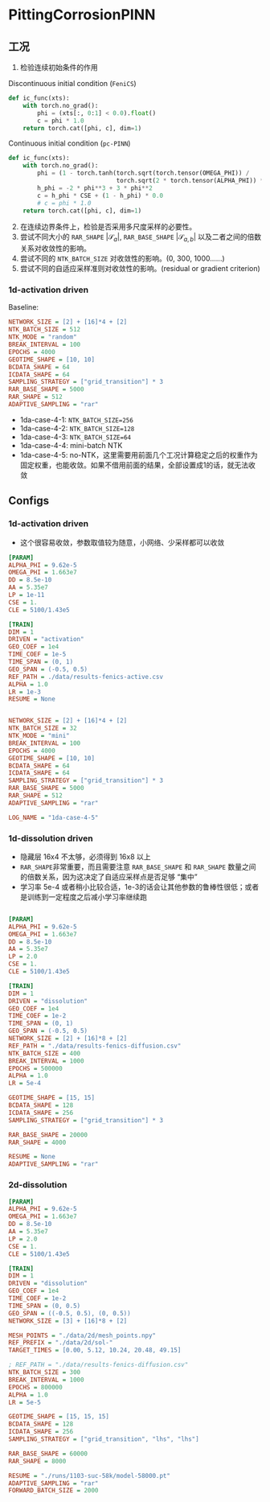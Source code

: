 # PittingCorrosionPINN


## 工况

1. 检验连续初始条件的作用

Discontinuous initial condition (`FeniCS`)
```python
def ic_func(xts):
    with torch.no_grad():
        phi = (xts[:, 0:1] < 0.0).float()
        c = phi * 1.0
    return torch.cat([phi, c], dim=1)
```

Continuous initial condition (`pc-PINN`)
```python
def ic_func(xts):
    with torch.no_grad():
        phi = (1 - torch.tanh(torch.sqrt(torch.tensor(OMEGA_PHI)) /
                              torch.sqrt(2 * torch.tensor(ALPHA_PHI)) * xts[:, 0:1] / GEO_COEF)) / 2
        h_phi = -2 * phi**3 + 3 * phi**2
        c = h_phi * CSE + (1 - h_phi) * 0.0
        # c = phi * 1.0
    return torch.cat([phi, c], dim=1)
```
2. 在连续边界条件上，检验是否采用多尺度采样的必要性。
3. 尝试不同大小的 `RAR_SHAPE` $|\mathcal{S}_a|$, `RAR_BASE_SHAPE` $|\mathcal{S}_{a, b}|$ 以及二者之间的倍数关系对收敛性的影响。
4. 尝试不同的 `NTK_BATCH_SIZE` 对收敛性的影响。(0, 300, 1000......)
5. 尝试不同的自适应采样准则对收敛性的影响。(residual or gradient criterion)


### 1d-activation driven
Baseline:
```ini
NETWORK_SIZE = [2] + [16]*4 + [2]
NTK_BATCH_SIZE = 512
NTK_MODE = "random"
BREAK_INTERVAL = 100
EPOCHS = 4000
GEOTIME_SHAPE = [10, 10]
BCDATA_SHAPE = 64
ICDATA_SHAPE = 64
SAMPLING_STRATEGY = ["grid_transition"] * 3
RAR_BASE_SHAPE = 5000
RAR_SHAPE = 512
ADAPTIVE_SAMPLING = "rar"
```
- 1da-case-4-1: `NTK_BATCH_SIZE=256`
- 1da-case-4-2: `NTK_BATCH_SIZE=128`
- 1da-case-4-3: `NTK_BATCH_SIZE=64`
- 1da-case-4-4: mini-batch NTK
- 1da-case-4-5: no-NTK，这里需要用前面几个工况计算稳定之后的权重作为固定权重，也能收敛。如果不借用前面的结果，全部设置成1的话，就无法收敛



## Configs

### 1d-activation driven

- 这个很容易收敛，参数取值较为随意，小网络、少采样都可以收敛

```ini
[PARAM]
ALPHA_PHI = 9.62e-5
OMEGA_PHI = 1.663e7
DD = 8.5e-10
AA = 5.35e7
LP = 1e-11
CSE = 1.
CLE = 5100/1.43e5

[TRAIN]
DIM = 1
DRIVEN = "activation"
GEO_COEF = 1e4
TIME_COEF = 1e-5
TIME_SPAN = (0, 1)
GEO_SPAN = (-0.5, 0.5)
REF_PATH = ./data/results-fenics-active.csv
ALPHA = 1.0
LR = 1e-3
RESUME = None


NETWORK_SIZE = [2] + [16]*4 + [2]
NTK_BATCH_SIZE = 32
NTK_MODE = "mini"
BREAK_INTERVAL = 100
EPOCHS = 4000
GEOTIME_SHAPE = [10, 10]
BCDATA_SHAPE = 64
ICDATA_SHAPE = 64
SAMPLING_STRATEGY = ["grid_transition"] * 3
RAR_BASE_SHAPE = 5000
RAR_SHAPE = 512
ADAPTIVE_SAMPLING = "rar"

LOG_NAME = "1da-case-4-5"
```

### 1d-dissolution driven

- 隐藏层 16x4 不太够，必须得到 16x8 以上
- `RAR_SHAPE`非常重要，而且需要注意 `RAR_BASE_SHAPE` 和 `RAR_SHAPE` 数量之间的倍数关系，因为这决定了自适应采样点是否足够 “集中”
- 学习率 5e-4 或者稍小比较合适，1e-3的话会让其他参数的鲁棒性很低；或者是训练到一定程度之后减小学习率继续跑
 
```ini

[PARAM]
ALPHA_PHI = 9.62e-5
OMEGA_PHI = 1.663e7
DD = 8.5e-10
AA = 5.35e7
LP = 2.0
CSE = 1.
CLE = 5100/1.43e5

[TRAIN]
DIM = 1
DRIVEN = "dissolution"
GEO_COEF = 1e4
TIME_COEF = 1e-2
TIME_SPAN = (0, 1)
GEO_SPAN = (-0.5, 0.5)
NETWORK_SIZE = [2] + [16]*8 + [2]
REF_PATH = "./data/results-fenics-diffusion.csv"
NTK_BATCH_SIZE = 400
BREAK_INTERVAL = 1000
EPOCHS = 500000
ALPHA = 1.0
LR = 5e-4

GEOTIME_SHAPE = [15, 15]
BCDATA_SHAPE = 128
ICDATA_SHAPE = 256
SAMPLING_STRATEGY = ["grid_transition"] * 3

RAR_BASE_SHAPE = 20000
RAR_SHAPE = 4000

RESUME = None
ADAPTIVE_SAMPLING = "rar"
```

### 2d-dissolution 

```ini
[PARAM]
ALPHA_PHI = 9.62e-5
OMEGA_PHI = 1.663e7
DD = 8.5e-10
AA = 5.35e7
LP = 2.0
CSE = 1.
CLE = 5100/1.43e5

[TRAIN]
DIM = 1
DRIVEN = "dissolution"
GEO_COEF = 1e4
TIME_COEF = 1e-2
TIME_SPAN = (0, 0.5)
GEO_SPAN = ((-0.5, 0.5), (0, 0.5))
NETWORK_SIZE = [3] + [16]*8 + [2]

MESH_POINTS = "./data/2d/mesh_points.npy"
REF_PREFIX = "./data/2d/sol-"
TARGET_TIMES = [0.00, 5.12, 10.24, 20.48, 49.15]

; REF_PATH = "./data/results-fenics-diffusion.csv"
NTK_BATCH_SIZE = 300
BREAK_INTERVAL = 1000
EPOCHS = 800000
ALPHA = 1.0
LR = 5e-5

GEOTIME_SHAPE = [15, 15, 15]
BCDATA_SHAPE = 128
ICDATA_SHAPE = 256
SAMPLING_STRATEGY = ["grid_transition", "lhs", "lhs"]

RAR_BASE_SHAPE = 60000
RAR_SHAPE = 8000

RESUME = "./runs/1103-suc-58k/model-58000.pt"
ADAPTIVE_SAMPLING = "rar"
FORWARD_BATCH_SIZE = 2000
```
